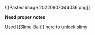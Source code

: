 ![[Pasted image 20220907044036.png]]

**Need proper notes**

Used [[Slime Bait]] here to unlock slimy